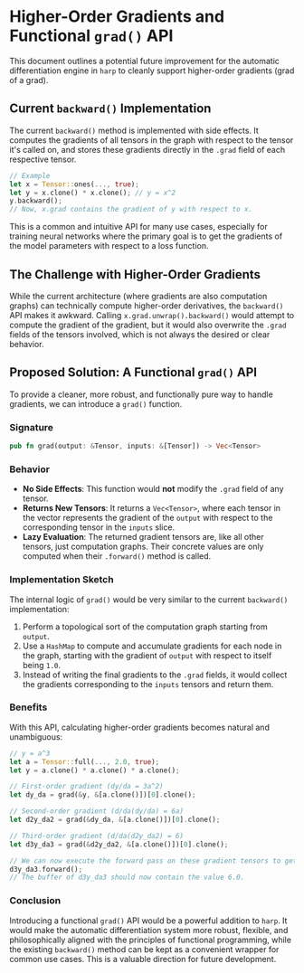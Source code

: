 # Higher-Order Gradients and Functional `grad()` API

This document outlines a potential future improvement for the automatic differentiation engine in `harp` to cleanly support higher-order gradients (grad of a grad).

## Current `backward()` Implementation

The current `backward()` method is implemented with side effects. It computes the gradients of all tensors in the graph with respect to the tensor it's called on, and stores these gradients directly in the `.grad` field of each respective tensor.

```rust
// Example
let x = Tensor::ones(..., true);
let y = x.clone() * x.clone(); // y = x^2
y.backward();
// Now, x.grad contains the gradient of y with respect to x.
```

This is a common and intuitive API for many use cases, especially for training neural networks where the primary goal is to get the gradients of the model parameters with respect to a loss function.

## The Challenge with Higher-Order Gradients

While the current architecture (where gradients are also computation graphs) can technically compute higher-order derivatives, the `backward()` API makes it awkward. Calling `x.grad.unwrap().backward()` would attempt to compute the gradient of the gradient, but it would also overwrite the `.grad` fields of the tensors involved, which is not always the desired or clear behavior.

## Proposed Solution: A Functional `grad()` API

To provide a cleaner, more robust, and functionally pure way to handle gradients, we can introduce a `grad()` function.

### Signature

```rust
pub fn grad(output: &Tensor, inputs: &[Tensor]) -> Vec<Tensor>
```

### Behavior

- **No Side Effects**: This function would **not** modify the `.grad` field of any tensor.
- **Returns New Tensors**: It returns a `Vec<Tensor>`, where each tensor in the vector represents the gradient of the `output` with respect to the corresponding tensor in the `inputs` slice.
- **Lazy Evaluation**: The returned gradient tensors are, like all other tensors, just computation graphs. Their concrete values are only computed when their `.forward()` method is called.

### Implementation Sketch

The internal logic of `grad()` would be very similar to the current `backward()` implementation:
1. Perform a topological sort of the computation graph starting from `output`.
2. Use a `HashMap` to compute and accumulate gradients for each node in the graph, starting with the gradient of `output` with respect to itself being `1.0`.
3. Instead of writing the final gradients to the `.grad` fields, it would collect the gradients corresponding to the `inputs` tensors and return them.

### Benefits

With this API, calculating higher-order gradients becomes natural and unambiguous:

```rust
// y = a^3
let a = Tensor::full(..., 2.0, true);
let y = a.clone() * a.clone() * a.clone();

// First-order gradient (dy/da = 3a^2)
let dy_da = grad(&y, &[a.clone()])[0].clone();

// Second-order gradient (d/da(dy/da) = 6a)
let d2y_da2 = grad(&dy_da, &[a.clone()])[0].clone();

// Third-order gradient (d/da(d2y_da2) = 6)
let d3y_da3 = grad(&d2y_da2, &[a.clone()])[0].clone();

// We can now execute the forward pass on these gradient tensors to get concrete values
d3y_da3.forward();
// The buffer of d3y_da3 should now contain the value 6.0.
```

### Conclusion

Introducing a functional `grad()` API would be a powerful addition to `harp`. It would make the automatic differentiation system more robust, flexible, and philosophically aligned with the principles of functional programming, while the existing `backward()` method can be kept as a convenient wrapper for common use cases. This is a valuable direction for future development.
